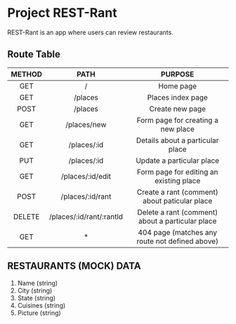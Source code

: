 # Project REST-Rant

REST-Rant is an app where users can review restaurants.

## Route Table 
| METHOD | PATH | PURPOSE |
| :---:  | :---:| :---:   |
| GET    |  /   | Home page |
| GET    | /places | Places index page|
| POST   | /places | Create new page  |
| GET    | /places/new | Form page for creating a new place |
| GET    | /places/:id | Details about a particular place|
| PUT    | /places/:id | Update a particular place|
| GET    | /places/:id/edit | Form page for editing an existing place |
| POST   | /places/:id/rant  | Create a  rant (comment) about paticular place |
| DELETE | /places/:id/rant/:rantld | Delete a rant (comment) about a particular place | 
| GET    |   *    |404 page (matches any route not defined above) |

## RESTAURANTS (MOCK) DATA
1. Name (string)
2. City (string)
3. State (string)
4. Cuisines (string)
5. Picture (string)
